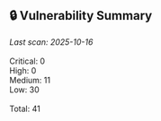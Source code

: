 ## 🔒 Vulnerability Summary

<!-- vuln-summary-start -->
_Last scan: 2025-10-16_<br><br>Critical: 0<br>High: 0<br>Medium: 11<br>Low: 30<br><br>Total: 41
<!-- vuln-summary-end -->
